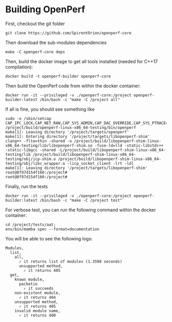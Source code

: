 
# Building OpenPerf


First, checkout the git folder

	git clone https://github.com/SpirentOrion/openperf-core

Then download the sub-modules dependencies

	make -C openperf-core deps

Then, build the docker image to get all tools installed (needed for C++17 compilation):

	docker build -t openperf-builder openperf-core

Then build the OpenPerf code from within the docker container:

	docker run -it --privileged -v ./openperf-core:/project openperf-builder:latest /bin/bash -c "make -C /project all"

If all is fine, you should see something like

	sudo -n /sbin/setcap CAP_IPC_LOCK,CAP_NET_RAW,CAP_SYS_ADMIN,CAP_DAC_OVERRIDE,CAP_SYS_PTRACE=epi /project/build/openperf-linux-x86_64-testing/bin/openperf
	make[1]: Leaving directory '/project/targets/openperf'
	make[1]: Entering directory '/project/targets/libopenperf-shim'
	clang++ -flto=thin -shared -o /project/build/libopenperf-shim-linux-x86_64-testing/lib/libopenperf-shim.so -fuse-ld=lld -static-libstdc++ -static-libgcc -shared -L/project/build/libopenperf-shim-linux-x86_64-testing/lib /project/build/libopenperf-shim-linux-x86_64-testing/obj/icp-shim.o /project/build/libopenperf-shim-linux-x86_64-testing/obj/libc_wrapper.o -licp_socket_client -lrt -ldl
	make[1]: Leaving directory '/project/targets/libopenperf-shim'
	root@8f97d154f160:/project#
	root@8f97d154f160:/project#

Finally, run the tests

	docker run -it --privileged -v ./openperf-core:/project openperf-builder:latest /bin/bash -c "make -C /project test"

For verbose test, you can run the following command within the docker container: 

	cd /project/tests/aat;
	env/bin/mamba spec --format=documentation

You will be able to see the following logs:

	Modules,
	  list,
	    all,
	      ✓ it returns list of modules (1.3598 seconds)
	      unsupported method,
	        ✓ it returns 405
	  get,
	    known module,
	      packetio
	        ✓ it succeeds
	    non-existent module,
	      ✓ it returns 404
	    unsupported method,
	      ✓ it returns 405
	    invalid module name,
	      ✓ it returns 400	



